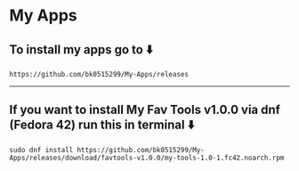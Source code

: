 # My Apps
## To install my apps go to ⬇️
``` 
https://github.com/bk0515299/My-Apps/releases
```
--------------------------------
## If you want to install My Fav Tools v1.0.0 via dnf (Fedora 42) run this in terminal ⬇️
``` 
sudo dnf install https://github.com/bk0515299/My-Apps/releases/download/favtools-v1.0.0/my-tools-1.0-1.fc42.noarch.rpm
```
